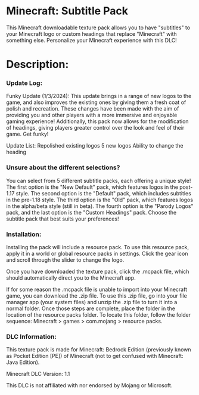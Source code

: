 # Minecraft: Subtitle Pack
This Minecraft downloadable texture pack allows you to have "subtitles" to your Minecraft logo or custom headings that replace "Minecraft" with something else. Personalize your Minecraft experience with this DLC!

# Description:
### Update Log:
Funky Update (1/3/2024):
This update brings in a range of new logos to the game, and also improves the existing ones by giving them a fresh coat of polish and recreation. These changes have been made with the aim of providing you and other players with a more immersive and enjoyable gaming experience! Additionally, this pack now allows for the modification of headings, giving players greater control over the look and feel of their game. Get funky!

Update List:
Repolished existing logos
5 new logos
Ability to change the heading

### Unsure about the different selections?
You can select from 5 different subtitle packs, each offering a unique style! The first option is the "New Default" pack, which features logos in the post-1.17 style. The second option is the "Default" pack, which includes subtitles in the pre-1.18 style. The third option is the "Old" pack, which features logos in the alpha/beta style (still in beta). The fourth option is the "Parody Logos" pack, and the last option is the "Custom Headings" pack. Choose the subtitle pack that best suits your preferences!

### Installation:
Installing the pack will include a resource pack. To use this resource pack, apply it in a world or global resource packs in settings. Click the gear icon and scroll through the slider to change the logo.

Once you have downloaded the texture pack, click the .mcpack file, which should automatically direct you to the Minecraft app.

If for some reason the .mcpack file is unable to import into your Minecraft game, you can download the .zip file. To use this .zip file, go into your file manager app (your system files) and unzip the .zip file to turn it into a normal folder. Once those steps are complete, place the folder in the location of the resource packs folder. To locate this folder, follow the folder sequence: Minecraft > games > com.mojang > resource packs.

### DLC Information:
This texture pack is made for Minecraft: Bedrock Edition (previously known as Pocket Edition [PE]) of Minecraft (not to get confused with Minecraft: Java Edition).

Minecraft DLC Version: 1.1

This DLC is not affiliated with nor endorsed by Mojang or Microsoft.
